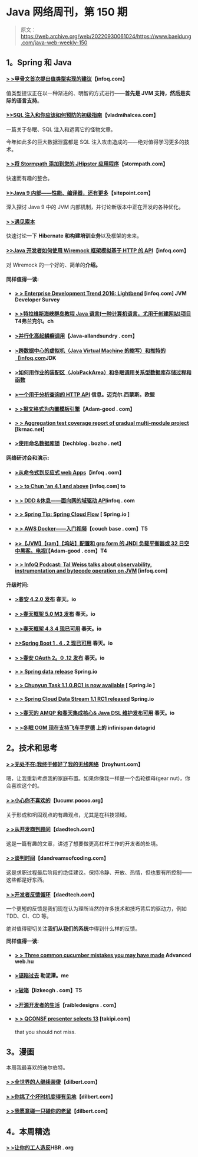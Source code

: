 # Java 网络周刊，第 150 期

> 原文：<https://web.archive.org/web/20220930061024/https://www.baeldung.com/java-web-weekly-150>

## 1。Spring 和 Java

#### [> >甲骨文首次提出值类型实现的建议](https://web.archive.org/web/20220617075707/https://www.infoq.com/news/2016/11/valhalla-Implementation-proposal)【infoq.com】

值类型提议正在以一种渐进的、明智的方式进行——**首先是 JVM 支持，然后是实际的语言支持**。

#### [>>SQL 注入和你应该如何预防的初级指南](https://web.archive.org/web/20220617075707/https://vladmihalcea.com/2016/11/08/a-beginners-guide-to-sql-injection-and-how-you-should-prevent-it/)【vladmihalcea.com】

一篇关于冬眠、SQL 注入和远离它的怪物文章。

今年如此多的巨大数据泄露都是 SQL 注入攻击造成的——绝对值得学习更多的技术。

#### [> >将 Stormpath 添加到您的 JHipster 应用程序](https://web.archive.org/web/20220617075707/https://stormpath.com/blog/stormpath-jhipster-application)【stormpath.com】

快速而有趣的整合。

#### [>>Java 9 内部——性能、编译器，还有更多](https://web.archive.org/web/20220617075707/https://www.sitepoint.com/inside-java-9-part-ii/)【sitepoint.com】

深入探讨 Java 9 中的 JVM 内部机制，并讨论新版本中正在开发的各种优化。

#### [> >遇见索本](https://web.archive.org/web/20220617075707/http://in.relation.to/2016/11/03/meet-thorben-janssen/)

快速讨论一下 **Hibernate 和构建培训业务**以及框架的未来。

#### [>>Java 开发者如何使用 Wiremock 框架模拟基于 HTTP 的 API](https://web.archive.org/web/20220617075707/https://www.infoq.com/articles/Wiremock-testing-mocking-over-wire-stubs)【infoq.com】

对 Wiremock 的一个好的、简单的**介绍。**

#### 同样值得一读:

*   #### [> > Enterprise Development Trend 2016: Lightbend](https://web.archive.org/web/20220617075707/https://www.infoq.com/news/2016/11/lightbend-enterprise-survey-2016) [infoq.com] JVM Developer Survey

*   #### [> >特拉维斯海峡群岛教程 Java 语言(一种计算机语言，尤用于创建网站)项目](https://web.archive.org/web/20220617075707/https://blog.frankel.ch/travis-ci-tutorial-for-java-projects/#gsc.tab=0)T4弗兰克尔。ch

*   #### [>并行化高起鳞癣调用](https://web.archive.org/web/20220617075707/http://www.java-allandsundry.com/2016/11/parallelizing-hystrix-calls.html)【Java-allandsundry . com】

*   #### [>跨数据中心的虚拟机（Java Virtual Machine 的缩写）和推特的【infoq.com](https://web.archive.org/web/20220617075707/https://www.infoq.com/news/2016/11/qconsf2016-twitter-jdk)JDK

*   #### [>如何用作业的装配区（JobPackArea）和冬眠调用关系型数据库存储过程和函数](https://web.archive.org/web/20220617075707/https://vladmihalcea.com/2016/11/03/how-to-call-mysql-stored-procedures-and-functions-with-jpa-and-hibernate/)

*   #### [>一个用于分析查询的 HTTP API](https://web.archive.org/web/20220617075707/http://info.michael-simons.eu/2016/11/02/an-http-api-for-analytic-queries/) 信息。迈克尔.西蒙斯。欧盟

*   #### [> >报文格式为内置模板引擎](https://web.archive.org/web/20220617075707/http://www.adam-bien.com/roller/abien/entry/messageformat_as_built_in_template)【Adam-good . com】

*   #### [> > Aggregation test coverage report of gradual multi-module project](https://web.archive.org/web/20220617075707/https://lkrnac.net/blog/2016/10/aggregate-test-coverage-report/) [lkrnac.net]

*   #### [>使用命名数据库锁](https://web.archive.org/web/20220617075707/https://techblog.bozho.net/using-named-database-locks/)【techblog . bozho . net】

**网络研讨会和演示:**

*   #### [>从命令式到反应式 web Apps](https://web.archive.org/web/20220617075707/https://www.infoq.com/presentations/imperative-reactive-web-apps)【infoq . com】

*   #### [> > to Chun 'an 4.1 and above](https://web.archive.org/web/20220617075707/https://www.infoq.com/presentations/spring-security-4-1) [infoq.com] to

*   #### [> > DDD &休息——面向网的域驱动 API](https://web.archive.org/web/20220617075707/https://www.infoq.com/presentations/ddd-rest)infoq . com

*   #### [> > Spring Tip: Spring Cloud Flow](https://web.archive.org/web/20220617075707/https://spring.io/blog/2016/11/09/spring-tips-spring-cloud-stream) [ Spring.io ]

*   #### [> > AWS Docker——入门视频](https://web.archive.org/web/20220617075707/http://blog.couchbase.com/2016/november/docker-for-aws-getting-started-video)【couch base . com】T5

*   #### [>>【JVM】【ram】【坞站】配置和 grp form 的 JNDI 负载平衡器或 32 日空中黑客。电视](https://web.archive.org/web/20220617075707/http://www.adam-bien.com/roller/abien/entry/jvm_ram_docker_configuration_and)[【Adam-good . com】T4

*   #### [> > InfoQ Podcast: Tal Weiss talks about observability, instrumentation and bytecode operation on JVM](https://web.archive.org/web/20220617075707/https://www.infoq.com/podcasts/tal-weiss/) [infoq.com]

**升级时间:**

*   #### [>春安 4.2.0 发布](https://web.archive.org/web/20220617075707/https://spring.io/blog/2016/11/10/spring-security-4-2-0-released) 春天。io

*   #### [> >春天框架 5.0 M3 发布](https://web.archive.org/web/20220617075707/https://spring.io/blog/2016/11/08/spring-framework-5-0-m3-released) 春天。io

*   #### [> >春天框架 4.3.4 现已可用](https://web.archive.org/web/20220617075707/https://spring.io/blog/2016/11/08/spring-framework-4-3-4-available-now) 春天。io

*   #### [>>Spring Boot 1 . 4 . 2 现已可用](https://web.archive.org/web/20220617075707/https://spring.io/blog/2016/11/08/spring-boot-1-4-2-available-now) 春天。io

*   #### [> >春安 OAuth 2。0 .12 发布](https://web.archive.org/web/20220617075707/https://spring.io/blog/2016/11/07/spring-security-oauth-2-0-12-released) 春天。io

*   #### [> > Spring data release](https://web.archive.org/web/20220617075707/https://spring.io/blog/2016/11/03/spring-data-release-train-hopper-sr5-released) Spring.io

*   #### [> > Chunyun Task 1.1.0.RC1 is now available](https://web.archive.org/web/20220617075707/https://spring.io/blog/2016/11/07/spring-cloud-task-1-1-0-rc1-is-now-available) [ Spring.io ]

*   #### [> > Spring Cloud Data Stream 1.1 RC1 released](https://web.archive.org/web/20220617075707/https://spring.io/blog/2016/11/09/spring-cloud-data-flow-1-1-rc1-released) Spring.io

*   #### [> >春天的 AMQP 和春天集成核心& Java DSL 维护发布可用](https://web.archive.org/web/20220617075707/https://spring.io/blog/2016/11/08/spring-amqp-and-spring-integration-core-java-dsl-maintenance-releases-available) 春天。io

*   #### [> >冬眠 OGM 现在支持飞车手罗德](https://web.archive.org/web/20220617075707/http://in.relation.to/2016/11/08/hibernate-ogm-with-hotrod-support/) 上的 infinispan datagrid

## 2。技术和思考

#### [> >无处不在:我终于修好了我的无线网络](https://web.archive.org/web/20220617075707/https://www.troyhunt.com/ubiquiti-all-the-things-how-i-finally-fixed-my-dodgy-wifi/)【troyhunt.com】

嗯，让我重新考虑我的家庭布置。如果你像我一样是一个齿轮螺母(gear nut)，你会喜欢这个的。

#### [> >小心你不喜欢的](https://web.archive.org/web/20220617075707/http://lucumr.pocoo.org/2016/11/5/be-careful-about-what-you-dislike/)【lucumr.pocoo.org】

关于形成和巩固观点的有趣观点，尤其是在科技领域。

#### [> >从开发商到顾问](https://web.archive.org/web/20220617075707/http://www.daedtech.com/from-developer-to-consultant/)【daedtech.com】

这是一篇有趣的文章，讲述了想要做更高杠杆工作的开发者的处境。

#### [> >谈判时间](https://web.archive.org/web/20220617075707/https://dandreamsofcoding.com/2016/11/07/negotiating-for-time/)【dandreamsofcoding.com】

这是求职过程最后阶段的绝佳建议。保持冷静、开放、热情，但也要有所控制——这些都是好东西。

#### [> >开发者反馈循环](https://web.archive.org/web/20220617075707/http://www.daedtech.com/developer-feedback-loop/)【daedtech.com】

一个更短的反馈是我们现在认为理所当然的许多技术和技巧背后的驱动力，例如 TDD、CI、CD 等。

绝对值得密切关注**我们从我们的系统**中得到什么样的反馈。

**同样值得一读:**

*   #### [> > Three common cucumber mistakes you may have made](https://web.archive.org/web/20220617075707/https://advancedweb.hu/2016/11/08/cucumber_mistakes/) Advanced web.hu

*   #### [>诬陷过去](https://web.archive.org/web/20220617075707/http://lemire.me/blog/2016/11/07/framed-in-the-past/) 勒泥潭。me

*   #### [>破箱](https://web.archive.org/web/20220617075707/https://lizkeogh.com/2016/11/07/breaking-boxes/)【lizkeogh . com】T5

*   #### [>开源开发者的生活](https://web.archive.org/web/20220617075707/http://raibledesigns.com/rd/entry/life_as_an_open_source)【raibledesigns . com】

*   #### [> > QCONSF presenter selects 13](https://web.archive.org/web/20220617075707/http://blog.takipi.com/qcon-sf-speakers-choose-13-sessions-that-you-shouldnt-miss/) [takipi.com]

    that you should not miss.

## 3。漫画

本周我最喜欢的迪尔伯特。

#### [> >全世界的人继续装傻](https://web.archive.org/web/20220617075707/http://dilbert.com/strip/2014-01-01)【dilbert.com】

#### [> >你挑了个坏时机变得有见地](https://web.archive.org/web/20220617075707/http://dilbert.com/strip/2014-01-06)【dilbert.com】

#### [> >我愿意碰一只碰你的老鼠](https://web.archive.org/web/20220617075707/http://dilbert.com/strip/2014-01-08)【dilbert.com】

## 4。本周精选

#### [> >让你的工人造反](https://web.archive.org/web/20220617075707/https://hbr.org/cover-story/2016/10/let-your-workers-rebel)HBR . org